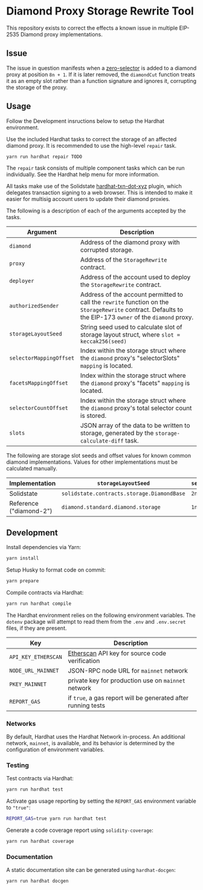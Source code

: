 # Diamond Proxy Storage Rewrite Tool

This repository exists to correct the effects a known issue in multiple EIP-2535 Diamond proxy implementations.

## Issue

The issue in question manifests when a [zero-selector](https://www.4byte.directory/signatures/?bytes4_signature=0x00000000) is added to a diamond proxy at position `8n + 1`. If it is later removed, the `diamondCut` function treats it as an empty slot rather than a function signature and ignores it, corrupting the storage of the proxy.

## Usage

Follow the Development insructions below to setup the Hardhat environment.

Use the included Hardhat tasks to correct the storage of an affected diamond proxy. It is recommended to use the high-level `repair` task.

```bash
yarn run hardhat repair TODO
```

The `repair` task consists of multiple component tasks which can be run individually. See the Hardhat help menu for more information.

All tasks make use of the Solidstate [hardhat-txn-dot-xyz](https://github.com/solidstate-network/hardhat-txn-dot-xyz) plugin, which delegates transaction signing to a web browser. This is intended to make it easier for multisig account users to update their diamond proxies.

The following is a description of each of the arguments accepted by the tasks.

| Argument                | Description                                                                                                                                               |
| ----------------------- | --------------------------------------------------------------------------------------------------------------------------------------------------------- |
| `diamond`               | Address of the diamond proxy with corrupted storage.                                                                                                      |
| `proxy`                 | Address of the `StorageRewrite` contract.                                                                                                                 |
| `deployer`              | Address of the account used to deploy the `StorageRewrite` contract.                                                                                      |
| `authorizedSender`      | Address of the account permitted to call the `rewrite` function on the `StorageRewrite` contract. Defaults to the EIP-173 `owner` of the `diamond` proxy. |
| `storageLayoutSeed`     | String seed used to calculate slot of storage layout struct, where `slot = keccak256(seed)`                                                               |
| `selectorMappingOffset` | Index within the storage struct where the `diamond` proxy's "selectorSlots" `mapping` is located.                                                         |
| `facetsMappingOffset`   | Index within the storage struct where the `diamond` proxy's "facets" `mapping` is located.                                                                |
| `selectorCountOffset`   | Index within the storage struct where the `diamond` proxy's total selector count is stored.                                                               |
| `slots`                 | JSON array of the data to be written to storage, generated by the `storage-calculate-diff` task.                                                          |

The following are storage slot seeds and offset values for known common diamond implementations. Values for other implementations must be calculated manually.

| Implementation          | `storageLayoutSeed`                        | `selectorMappingOffset` | `facetsMappingOffset` | `selectorCountOffset` |
| ----------------------- | ------------------------------------------ | ----------------------- | --------------------- | --------------------- |
| Solidstate              | `solidstate.contracts.storage.DiamondBase` | `2n`                    | `0n`                  | `1n`                  |
| Reference ("diamond-2") | `diamond.standard.diamond.storage`         | `1n`                    | `0n`                  | `2n`                  |

## Development

Install dependencies via Yarn:

```bash
yarn install
```

Setup Husky to format code on commit:

```bash
yarn prepare
```

Compile contracts via Hardhat:

```bash
yarn run hardhat compile
```

The Hardhat environment relies on the following environment variables. The `dotenv` package will attempt to read them from the `.env` and `.env.secret` files, if they are present.

| Key                 | Description                                                              |
| ------------------- | ------------------------------------------------------------------------ |
| `API_KEY_ETHERSCAN` | [Etherscan](https://etherscan.io//) API key for source code verification |
| `NODE_URL_MAINNET`  | JSON-RPC node URL for `mainnet` network                                  |
| `PKEY_MAINNET`      | private key for production use on `mainnet` network                      |
| `REPORT_GAS`        | if `true`, a gas report will be generated after running tests            |

### Networks

By default, Hardhat uses the Hardhat Network in-process. An additional network, `mainnet`, is available, and its behavior is determined by the configuration of environment variables.

### Testing

Test contracts via Hardhat:

```bash
yarn run hardhat test
```

Activate gas usage reporting by setting the `REPORT_GAS` environment variable to `"true"`:

```bash
REPORT_GAS=true yarn run hardhat test
```

Generate a code coverage report using `solidity-coverage`:

```bash
yarn run hardhat coverage
```

### Documentation

A static documentation site can be generated using `hardhat-docgen`:

```bash
yarn run hardhat docgen
```
